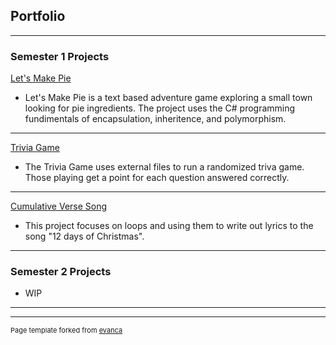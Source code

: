 ## Portfolio

---

### Semester 1 Projects 

[Let's Make Pie](/sample_page)
- Let's Make Pie is a text based adventure game exploring a small town looking for pie ingredients. The project uses the C# programming fundimentals of encapsulation, inheritence, and polymorphism. 

---
[Trivia Game](/pdf/sample_presentation.pdf)
- The Trivia Game uses external files to run a randomized triva game. Those playing get a point for each question answered correctly.

---
[Cumulative Verse Song](http://example.com/)
- This project focuses on loops and using them to write out lyrics to the song "12 days of Christmas". 

---

### Semester 2 Projects

- WIP

---




---
<p style="font-size:11px">Page template forked from <a href="https://github.com/evanca/quick-portfolio">evanca</a></p>
<!-- Remove above link if you don't want to attibute -->
